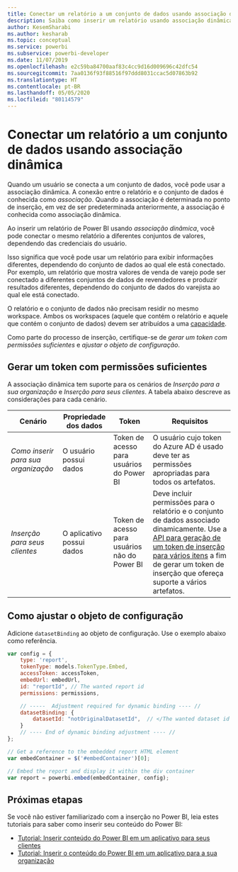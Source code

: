 ```yaml
---
title: Conectar um relatório a um conjunto de dados usando associação dinâmica
description: Saiba como inserir um relatório usando associação dinâmica.
author: KesemSharabi
ms.author: kesharab
ms.topic: conceptual
ms.service: powerbi
ms.subservice: powerbi-developer
ms.date: 11/07/2019
ms.openlocfilehash: e2c59ba84700aaf83c4cc9d16d009696c42dfc54
ms.sourcegitcommit: 7aa0136f93f88516f97ddd8031ccac5d07863b92
ms.translationtype: HT
ms.contentlocale: pt-BR
ms.lasthandoff: 05/05/2020
ms.locfileid: "80114579"
---
```

# <a name="connect-a-report-to-a-dataset-using-dynamic-binding"></a>Conectar um relatório a um conjunto de dados usando associação dinâmica 

Quando um usuário se conecta a um conjunto de dados, você pode usar a associação dinâmica. A conexão entre o relatório e o conjunto de dados é conhecida como *associação*. Quando a associação é determinada no ponto de inserção, em vez de ser predeterminada anteriormente, a associação é conhecida como associação dinâmica.

Ao inserir um relatório de Power BI usando *associação dinâmica*, você pode conectar o mesmo relatório a diferentes conjuntos de valores, dependendo das credenciais do usuário.

Isso significa que você pode usar um relatório para exibir informações diferentes, dependendo do conjunto de dados ao qual ele está conectado. Por exemplo, um relatório que mostra valores de venda de varejo pode ser conectado a diferentes conjuntos de dados de revendedores e produzir resultados diferentes, dependendo do conjunto de dados do varejista ao qual ele está conectado.

O relatório e o conjunto de dados não precisam residir no mesmo workspace. Ambos os workspaces (aquele que contém o relatório e aquele que contém o conjunto de dados) devem ser atribuídos a uma [capacidade](azure-pbie-create-capacity.md).

Como parte do processo de inserção, certifique-se de *gerar um token com permissões suficientes* e *ajustar o objeto de configuração*.

## <a name="generating-a-token-with-sufficient-permissions"></a>Gerar um token com permissões suficientes

A associação dinâmica tem suporte para os cenários de *Inserção para a sua organização* e *Inserção para seus clientes*. A tabela abaixo descreve as considerações para cada cenário.

|Cenário  |Propriedade dos dados  |Token  |Requisitos  |
|---------|---------|---------|---------|
|*Como inserir para sua organização*    |O usuário possui dados         |Token de acesso para usuários do Power BI         |O usuário cujo token do Azure AD é usado deve ter as permissões apropriadas para todos os artefatos.         |
|*Inserção para seus clientes*     |O aplicativo possui dados         |Token de acesso para usuários não do Power BI         |Deve incluir permissões para o relatório e o conjunto de dados associado dinamicamente. Use a [API para geração de um token de inserção para vários itens](embed-sample-for-customers.md#multiEmbedToken) a fim de gerar um token de inserção que ofereça suporte a vários artefatos.         |

## <a name="adjusting-the-config-object"></a>Como ajustar o objeto de configuração
Adicione `datasetBinding` ao objeto de configuração. Use o exemplo abaixo como referência.

```javascript
var config = {
    type: 'report',
    tokenType: models.TokenType.Embed,
    accessToken: accessToken,
    embedUrl: embedUrl,
    id: "reportId", // The wanted report id
    permissions: permissions,

    // -----  Adjustment required for dynamic binding ---- //
    datasetBinding: {
        datasetId: "notOriginalDatasetId",  // </The wanted dataset id
    }
    // ---- End of dynamic binding adjustment ---- //
};

// Get a reference to the embedded report HTML element
var embedContainer = $('#embedContainer')[0];

// Embed the report and display it within the div container
var report = powerbi.embed(embedContainer, config);
```

## <a name="next-steps"></a>Próximas etapas

Se você não estiver familiarizado com a inserção no Power BI, leia estes tutoriais para saber como inserir seu conteúdo do Power BI:
* [Tutorial: Inserir conteúdo do Power BI em um aplicativo para seus clientes](embed-sample-for-customers.md)
* [Tutorial: Inserir o conteúdo do Power BI em um aplicativo para a sua organização](embed-sample-for-your-organization.md)